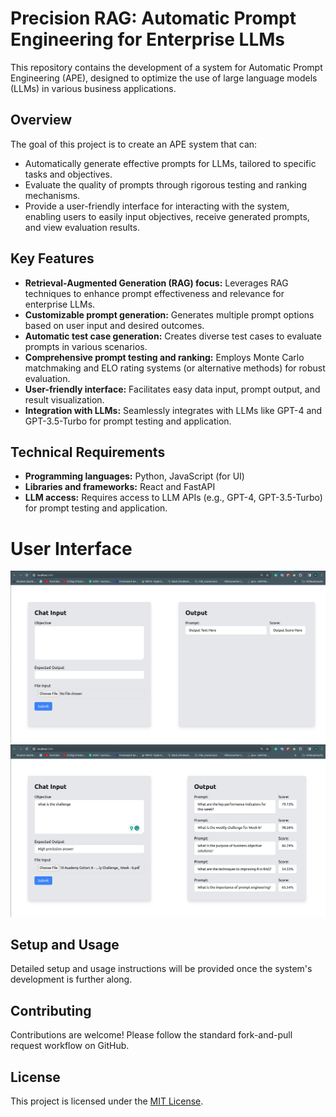 # Precision RAG: Automatic Prompt Engineering for Enterprise LLMs

This repository contains the development of a system for Automatic Prompt Engineering (APE), designed to optimize the use of large language models (LLMs) in various business applications.

## Overview

The goal of this project is to create an APE system that can:

- Automatically generate effective prompts for LLMs, tailored to specific tasks and objectives.
- Evaluate the quality of prompts through rigorous testing and ranking mechanisms.
- Provide a user-friendly interface for interacting with the system, enabling users to easily input objectives, receive generated prompts, and view evaluation results.

## Key Features

- **Retrieval-Augmented Generation (RAG) focus:** Leverages RAG techniques to enhance prompt effectiveness and relevance for enterprise LLMs.
- **Customizable prompt generation:** Generates multiple prompt options based on user input and desired outcomes.
- **Automatic test case generation:** Creates diverse test cases to evaluate prompts in various scenarios.
- **Comprehensive prompt testing and ranking:** Employs Monte Carlo matchmaking and ELO rating systems (or alternative methods) for robust evaluation.
- **User-friendly interface:** Facilitates easy data input, prompt output, and result visualization.
- **Integration with LLMs:** Seamlessly integrates with LLMs like GPT-4 and GPT-3.5-Turbo for prompt testing and application.

## Technical Requirements

- **Programming languages:** Python, JavaScript (for UI)
- **Libraries and frameworks:** React and FastAPI
- **LLM access:** Requires access to LLM APIs (e.g., GPT-4, GPT-3.5-Turbo) for prompt testing and application.

# User Interface

![Interface](screenshots/user_interface/Screenshot%20from%202024-01-20%2020-41-09.png)
![Interface](screenshots/user_interface/Screenshot%20from%202024-01-20%2019-48-47.png)

## Setup and Usage

Detailed setup and usage instructions will be provided once the system's development is further along.

## Contributing

Contributions are welcome! Please follow the standard fork-and-pull request workflow on GitHub.

## License

This project is licensed under the [MIT License](LICENSE.md).
